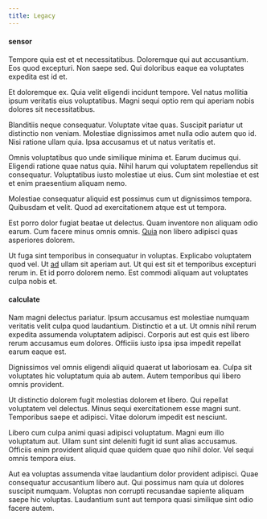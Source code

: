 ```yaml
---
title: Legacy
---
```


#### sensor

Tempore quia est et et necessitatibus. Doloremque qui aut accusantium. Eos quod excepturi. Non saepe sed. Qui doloribus eaque ea voluptates expedita est id et.

Et doloremque ex. Quia velit eligendi incidunt tempore. Vel natus mollitia ipsum veritatis eius voluptatibus. Magni sequi optio rem qui aperiam nobis dolores sit necessitatibus.

Blanditiis neque consequatur. Voluptate vitae quas. Suscipit pariatur ut distinctio non veniam. Molestiae dignissimos amet nulla odio autem quo id. Nisi ratione ullam quia. Ipsa accusamus et ut natus veritatis et.

Omnis voluptatibus quo unde similique minima et. Earum ducimus qui. Eligendi ratione quae natus quia. Nihil harum qui voluptatem repellendus sit consequatur. Voluptatibus iusto molestiae ut eius. Cum sint molestiae et est et enim praesentium aliquam nemo.

Molestiae consequatur aliquid est possimus cum ut dignissimos tempora. Quibusdam et velit. Quod ad exercitationem atque est ut tempora.

Est porro dolor fugiat beatae ut delectus. Quam inventore non aliquam odio earum. Cum facere minus omnis omnis. [Quia](/dolore/odio/dignissimos/nemo/tools_&_music.md) non libero adipisci quas asperiores dolorem.

Ut fuga sint temporibus in consequatur in voluptas. Explicabo voluptatem quod vel. Ut [ad](/facere/temporibus/possimus/navigating_harness.md) ullam sit aperiam aut. Ut qui est sit et temporibus excepturi rerum in. Et id porro dolorem nemo. Est commodi aliquam aut voluptates culpa nobis et.

#### calculate

Nam magni delectus pariatur. Ipsum accusamus est molestiae numquam veritatis velit culpa quod laudantium. Distinctio et a ut. Ut omnis nihil rerum expedita assumenda voluptatem adipisci. Corporis aut est quis est libero rerum accusamus eum dolores. Officiis iusto ipsa ipsa impedit repellat earum eaque est.

Dignissimos vel omnis eligendi aliquid quaerat ut laboriosam ea. Culpa sit voluptates hic voluptatum quia ab autem. Autem temporibus qui libero omnis provident.

Ut distinctio dolorem fugit molestias dolorem et libero. Qui repellat voluptatem vel delectus. Minus sequi exercitationem esse magni sunt. Temporibus saepe et adipisci. Vitae dolorum impedit est nesciunt.

Libero cum culpa animi quasi adipisci voluptatum. Magni eum illo voluptatum aut. Ullam sunt sint deleniti fugit id sunt alias accusamus. Officiis enim provident aliquid quae quidem quae quo nihil dolor. Vel sequi omnis tempora eius.

Aut ea voluptas assumenda vitae laudantium dolor provident adipisci. Quae consequatur accusantium libero aut. Qui possimus nam quia ut dolores suscipit numquam. Voluptas non corrupti recusandae sapiente aliquam saepe hic voluptas. Laudantium sunt aut tempora quasi similique sint odio facere autem.
